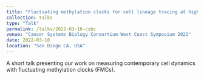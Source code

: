 ```yaml
---
title: "Fluctuating methylation clocks for cell lineage tracing at high temporal resolution in human tissues"
collection: talks
type: "Talk"
permalink: /talks/2022-03-10-csbc
venue: "Cancer Systems Biology Consortium West Coast Symposium 2022"
date: 2022-03-10
location: "San Diego CA, USA"
---
```


A short talk presenting our work on measuring contemporary cell dynamics with fluctuating methylation clocks (FMCs).